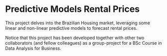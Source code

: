 # Predictive Models Rental Prices
This project delves into the Brazilian Housing market, leveraging some linear and non-linear predictive models to forecast rental prices.

Notice that this project has been developed together with other two collaborators (and fellow colleagues) as a group-project for a BSc Course in Data Analysis for Business.
